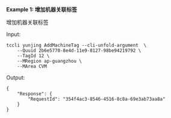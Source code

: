 **Example 1: 增加机器关联标签**

增加机器关联标签

Input: 

```
tccli yunjing AddMachineTag --cli-unfold-argument  \
    --Quuid 2b6e5770-8e4d-11e9-8127-98be94219792 \
    --TagId 12 \
    --MRegion ap-guangzhou \
    --MArea CVM
```

Output: 
```
{
    "Response": {
        "RequestId": "354f4ac3-8546-4516-8c8a-69e3ab73aa8a"
    }
}
```

